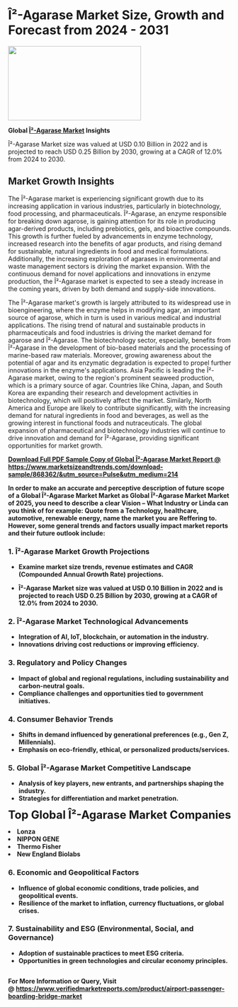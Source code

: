 <H1>Î²-Agarase Market Size, Growth and Forecast from 2024 - 2031</H1><img class="aligncenter size-medium wp-image-584254" src="https://thirdeyenews.in/wp-content/uploads/2024/09/Global-Market-Research-300x168.jpeg" alt="" width="300" height="168" /><p><strong>Global&nbsp;<a href="https://www.marketsizeandtrends.com/download-sample/868362/&amp;utm_source=Pulse&amp;utm_medium=214">Î²-Agarase Market</a> Insights</strong></p><p>Î²-Agarase Market size was valued at USD 0.10 Billion in 2022 and is projected to reach USD 0.25 Billion by 2030, growing at a CAGR of 12.0% from 2024 to 2030.</p><p><h2>Market Growth Insights</h2> <p>The Î²-Agarase market is experiencing significant growth due to its increasing application in various industries, particularly in biotechnology, food processing, and pharmaceuticals. Î²-Agarase, an enzyme responsible for breaking down agarose, is gaining attention for its role in producing agar-derived products, including prebiotics, gels, and bioactive compounds. This growth is further fueled by advancements in enzyme technology, increased research into the benefits of agar products, and rising demand for sustainable, natural ingredients in food and medical formulations. Additionally, the increasing exploration of agarases in environmental and waste management sectors is driving the market expansion. With the continuous demand for novel applications and innovations in enzyme production, the Î²-Agarase market is expected to see a steady increase in the coming years, driven by both demand and supply-side innovations.</p> <p><strong><a href="#"></a></strong></p> <p>The Î²-Agarase market's growth is largely attributed to its widespread use in bioengineering, where the enzyme helps in modifying agar, an important source of agarose, which in turn is used in various medical and industrial applications. The rising trend of natural and sustainable products in pharmaceuticals and food industries is driving the market demand for agarose and Î²-Agarase. The biotechnology sector, especially, benefits from Î²-Agarase in the development of bio-based materials and the processing of marine-based raw materials. Moreover, growing awareness about the potential of agar and its enzymatic degradation is expected to propel further innovations in the enzyme's applications. Asia Pacific is leading the Î²-Agarase market, owing to the region's prominent seaweed production, which is a primary source of agar. Countries like China, Japan, and South Korea are expanding their research and development activities in biotechnology, which will positively affect the market. Similarly, North America and Europe are likely to contribute significantly, with the increasing demand for natural ingredients in food and beverages, as well as the growing interest in functional foods and nutraceuticals. The global expansion of pharmaceutical and biotechnology industries will continue to drive innovation and demand for Î²-Agarase, providing significant opportunities for market growth.</p> <p><strong><a href="#"></p><p><span class=""><strong>Download Full PDF Sample Copy of Global Î²-Agarase Market Report</strong> @ <a href="https://www.marketsizeandtrends.com/download-sample/868362/&amp;utm_source=Pulse&amp;utm_medium=214" target="_blank">https://www.marketsizeandtrends.com/download-sample/868362/&amp;utm_source=Pulse&amp;utm_medium=214</a></span></p><p>In order to make an accurate and perceptive description of future scope of a Global&nbsp;Î²-Agarase Market Market as Global&nbsp;Î²-Agarase Market Market of 2025, you need to describe a clear Vision &ndash; What Industry or Linda can you think of for example: Quote from a Technology, healthcare, automotive, renewable energy, name the market you are Reffering to. However, some general trends and factors usually impact market reports and their future outlook include:</p><h3>1.&nbsp;<strong>Î²-Agarase Market Growth Projections</strong></h3><ul><li>Examine market size trends, revenue estimates and CAGR (Compounded Annual Growth Rate) projections.</li><li><p>Î²-Agarase Market size was valued at USD 0.10 Billion in 2022 and is projected to reach USD 0.25 Billion by 2030, growing at a CAGR of 12.0% from 2024 to 2030.</p></li></ul><h3>2.&nbsp;<strong>Î²-Agarase Market Technological Advancements</strong></h3><ul><li>Integration of AI, IoT, blockchain, or automation in the industry.</li><li>Innovations driving cost reductions or improving efficiency.</li></ul><h3>3.&nbsp;<strong>Regulatory and Policy Changes</strong></h3><ul><li>Impact of global and regional regulations, including sustainability and carbon-neutral goals.</li><li>Compliance challenges and opportunities tied to government initiatives.</li></ul><h3>4.&nbsp;<strong>Consumer Behavior Trends</strong></h3><ul><li>Shifts in demand influenced by generational preferences (e.g., Gen Z, Millennials).</li><li>Emphasis on eco-friendly, ethical, or personalized products/services.</li></ul><h3>5.&nbsp;<strong>Global Î²-Agarase Market Competitive Landscape</strong></h3><ul><li>Analysis of key players, new entrants, and partnerships shaping the industry.</li><li>Strategies for differentiation and market penetration.</li></ul><p data-pm-slice="1 1 []"><span style="color: inherit; font-family: inherit; font-size: 25px;">Top Global Î²-Agarase Market Companies</span></p><div class="" data-test-id=""><p><li>Lonza</li><li> NIPPON GENE</li><li> Thermo Fisher</li><li> New England Biolabs</li></p></div><h3>6.&nbsp;<strong>Economic and Geopolitical Factors</strong></h3><ul><li>Influence of global economic conditions, trade policies, and geopolitical events.</li><li>Resilience of the market to inflation, currency fluctuations, or global crises.</li></ul><h3>7.&nbsp;<strong>Sustainability and ESG (Environmental, Social, and Governance)</strong></h3><ul><li>Adoption of sustainable practices to meet ESG criteria.</li><li>Opportunities in green technologies and circular economy principles.</li></ul><h2><strong style="font-size: 14px;">For More Information or Query, Visit @&nbsp;</strong><a style="background-color: #ffffff; font-size: 14px;" href="https://www.marketsizeandtrends.com/report/agarase-market/" target="_blank">https://www.verifiedmarketreports.com/product/airport-passenger-boarding-bridge-market</a></h2>
